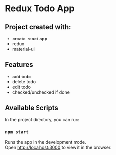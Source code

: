 # Redux Todo App

## Project created with:

- create-react-app
- redux
- material-ui

## Features

- add todo
- delete todo
- edit todo
- checked/unchecked if done

## Available Scripts

In the project directory, you can run:

### `npm start`

Runs the app in the development mode.\
Open [http://localhost:3000](http://localhost:3000) to view it in the browser.
